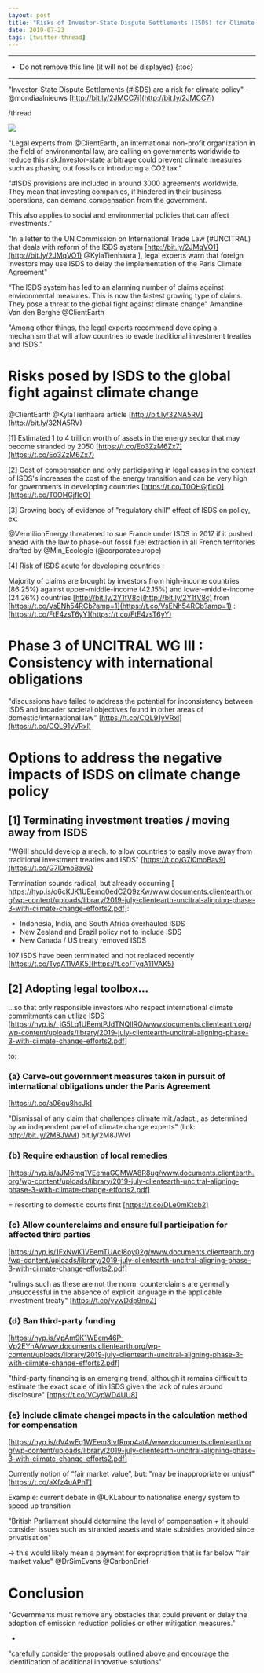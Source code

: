 ```yaml
---
layout: post
title: "Risks of Investor-State Dispute Settlements (ISDS) for Climate Policy"
date: 2019-07-23
tags: [twitter-thread]
---
```


-----
* Do not remove this line (it will not be displayed)
{:toc}
-----

"Investor-State Dispute Settlements (#ISDS) are a risk for climate policy" - @mondiaalnieuws [http://bit.ly/2JMCC7i](http://bit.ly/2JMCC7i)

/thread

<img class='twimg' style='max-width: 100%' src='http://pbs.twimg.com/media/EAKuEBsW4AMOkU4.jpg'/>

"Legal experts from <span class="tweet-mention">@ClientEarth</span>, an international non-profit organization in the field of environmental law, are calling on governments worldwide to reduce this risk.Investor-state arbitrage could prevent climate measures such as phasing out fossils or introducing a CO2 tax."

"<span class="tweet-hashtag">#ISDS</span> provisions are included in around 3000 agreements worldwide. They mean that investing companies, if hindered in their business operations, can demand compensation from the government.

This also applies to social and environmental policies that can affect investments."

"In a letter to the UN Commission on International Trade Law (#UNCITRAL) that deals with reform of the ISDS system [http://bit.ly/2JMqVO1](http://bit.ly/2JMqVO1) @KylaTienhaara
], legal experts warn that foreign investors may use ISDS to delay the implementation of the Paris Climate Agreement"

“The ISDS system has led to an alarming number of claims against environmental measures. This is now the fastest growing type of claims. They pose a threat to the global fight against climate change" Amandine Van den Berghe <span class="tweet-mention">@ClientEarth</span>

"Among other things, the legal experts recommend developing a mechanism that will allow countries to evade traditional investment treaties and ISDS."

# Risks posed by ISDS to the global fight against climate change 

@ClientEarth @KylaTienhaara article [http://bit.ly/32NA5RV](http://bit.ly/32NA5RV)

[1] Estimated 1 to 4 trillion worth of assets in the energy sector that may become stranded by 2050 [https://t.co/Eo3ZzM6Zx7](https://t.co/Eo3ZzM6Zx7)

[2] Cost of compensation and only participating in legal cases in the context of ISDS's increases the cost of the energy transition and can be very high for governments in developing countries [https://t.co/T0OHGjfIcO](https://t.co/T0OHGjfIcO)

[3] Growing body of evidence of "regulatory chill" effect of ISDS on policy, ex:

<span class="tweet-mention">@VermilionEnergy</span> threatened to sue France under ISDS in 2017 if it pushed ahead with the law to phase-out fossil fuel extraction in all French territories drafted by <span class="tweet-mention">@Min_Ecologie</span> (<span class="tweet-mention">@corporateeurope</span>)

[4] Risk of ISDS acute for developing countries :

Majority of claims are brought by investors from high-income  countries  (86.25%) against  upper–middle-income  (42.15%)  and  lower–middle-income (24.26%) countries [http://bit.ly/2Y1fV8c](http://bit.ly/2Y1fV8c) from [https://t.co/VsENh54RCb?amp=1](https://t.co/VsENh54RCb?amp=1) : [https://t.co/FtE4zsT6yY](https://t.co/FtE4zsT6yY)

# Phase 3 of UNCITRAL WG III : Consistency with international obligations

"discussions have failed to address the potential for inconsistency between ISDS and broader societal objectives found in other areas of domestic/international law" [https://t.co/CQL91yVRxl](https://t.co/CQL91yVRxl)

# Options to address the negative impacts of ISDS on climate change policy

## [1] Terminating investment treaties / moving away from ISDS

"WGIII should develop a mech. to allow countries to easily move away from traditional investment treaties and ISDS" [https://t.co/G7I0moBav9](https://t.co/G7I0moBav9)

Termination sounds radical, but already occurring [ https://hyp.is/q6cKJK1UEemq0edCZQ9zKw/www.documents.clientearth.org/wp-content/uploads/library/2019-july-clientearth-uncitral-aligning-phase-3-with-ciimate-change-efforts2.pdf]:

* Indonesia, India, and South Africa overhauled ISDS
* New Zealand and Brazil policy not to include ISDS
* New Canada / US treaty removed ISDS

107 ISDS have been terminated and not replaced recently [https://t.co/TyqA11VAK5](https://t.co/TyqA11VAK5)

## [2] Adopting legal toolbox...

...so that only responsible investors who respect international climate commitments can utilize ISDS [https://hyp.is/_jG5Lq1UEemtPJdTNQIlRQ/www.documents.clientearth.org/wp-content/uploads/library/2019-july-clientearth-uncitral-aligning-phase-3-with-ciimate-change-efforts2.pdf]

to:

### {a} Carve-out government measures taken in pursuit of international obligations under the Paris Agreement

[https://t.co/a06qu8hcJk]

"Dismissal  of  any  claim  that  challenges  climate  mit./adapt.,  as  determined  by  an  independent  panel  of  climate  change  experts" (link: http://bit.ly/2M8JWvI) bit.ly/2M8JWvI

### {b} Require exhaustion of local remedies

[https://hyp.is/aJM6mq1VEemaGCMWA8R8ug/www.documents.clientearth.org/wp-content/uploads/library/2019-july-clientearth-uncitral-aligning-phase-3-with-ciimate-change-efforts2.pdf]

= resorting to domestic courts first [https://t.co/DLe0mKtcb2]

### {c} Allow counterclaims and ensure full participation for affected third parties

[https://hyp.is/1FxNwK1VEemTUAcI8oy02g/www.documents.clientearth.org/wp-content/uploads/library/2019-july-clientearth-uncitral-aligning-phase-3-with-ciimate-change-efforts2.pdf]

"rulings such as these are not the norm: counterclaims are generally unsuccessful in the absence of explicit language in the applicable investment treaty" [https://t.co/yywDdp9noZ]

### {d} Ban third-party funding

[https://hyp.is/VpAm9K1WEem46P-Vp2EYhA/www.documents.clientearth.org/wp-content/uploads/library/2019-july-clientearth-uncitral-aligning-phase-3-with-ciimate-change-efforts2.pdf]

"third-party financing is an emerging trend, although it remains difficult to estimate the exact scale of itin ISDS given the lack of rules around disclosure" [https://t.co/VCypWD4UU8]

### {e} Include climate changei mpacts in the calculation method for compensation

[https://hyp.is/dV4wEq1WEem3IvfRmp4atA/www.documents.clientearth.org/wp-content/uploads/library/2019-july-clientearth-uncitral-aligning-phase-3-with-ciimate-change-efforts2.pdf]

Currently notion of “fair market value”, but: "may be inappropriate or unjust" [https://t.co/aXfz4uAPhT]

Example: current debate in <span class="tweet-mention">@UKLabour</span> to nationalise energy system to speed up transition

"British Parliament should determine the level of compensation + it should consider issues such as stranded assets and state subsidies provided since privatisation"

-&gt; this would likely mean a payment for expropriation that is far below “fair market value" <span class="tweet-mention">@DrSimEvans</span> <span class="tweet-mention">@CarbonBrief</span>

# Conclusion

"Governments must remove any obstacles that could prevent or delay the  adoption of emission reduction policies or other mitigation measures."

+

"carefully  consider  the proposals outlined above and encourage the identification of additional innovative solutions"